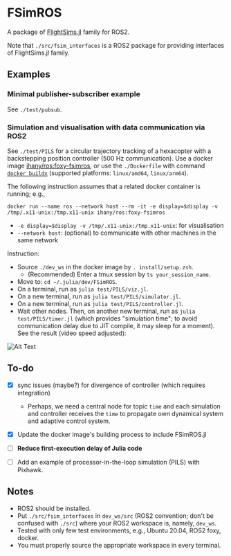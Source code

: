 # FSimROS
A package of [FlightSims.jl](https://github.com/JinraeKim/FlightSims.jl) family for ROS2.

Note that `./src/fsim_interfaces` is a ROS2 package for providing interfaces of FlightSims.jl family.

## Examples
### Minimal publisher-subscriber example
See `./test/pubsub`.

### Simulation and visualisation with data communication via ROS2
See `./test/PILS` for a circular trajectory tracking of a hexacopter with a
backstepping position controller (500 Hz communication).
Use a docker image [ihany/ros:foxy-fsimros](https://hub.docker.com/layers/ihany/ros/foxy-fsimros/images/sha256-ec32acd18c74ae521294a90aa7616a513494959f33c6c13ee180a25b3a3a55db?context=repo), or use the `./Dockerfile` with command [`docker buildx`](https://docs.docker.com/desktop/multi-arch/) (supported platforms: `linux/amd64`, `linux/arm64`).

The following instruction assumes that a related docker container is running; e.g.,

```
docker run --name ros --network host --rm -it -e display=$display -v /tmp/.x11-unix:/tmp.x11-unix ihany/ros:foxy-fsimros
```
- `-e display=$display -v /tmp/.x11-unix:/tmp.x11-unix`: for visualisation
- `--network host`: (optional) to communicate with other machines in the same network

Instruction:
- Source `./dev_ws` in the docker image by `. install/setup.zsh`.
    - (Recommended) Enter a tmux session by `ts your_session_name`.
- Move to: `cd ~/.julia/dev/FSimROS`.
- On a terminal, run as `julia test/PILS/viz.jl`.
- On a new terminal, run as `julia test/PILS/simulator.jl`.
- On a new terminal, run as `julia test/PILS/controller.jl`.
- Wait other nodes. Then, on another new terminal, run as `julia test/PILS/timer.jl`
(which provides "simulation time"; to avoid communication delay due to JIT compile, it may sleep for a moment).
See the result (video speed adjusted):

![Alt Text](./figures/sim_trajectory_tracking.gif)

## To-do
- [x] sync issues (maybe?) for divergence of controller (which requires integration)
    - Perhaps, we need a central node for topic `time` and each simulation and controller receives the `time` to propagate own dynamical system and adaptive control system.
- [x] Update the docker image's building process to include FSimROS.jl
- [ ] **Reduce first-execution delay of Julia code**
- [ ] Add an example of processor-in-the-loop simulation (PILS) with Pixhawk.


## Notes
- ROS2 should be installed.
- Put `./src/fsim_interfaces` in `dev_ws/src` (ROS2 convention; don't be confused with `./src`) where your ROS2 workspace is, namely, `dev_ws`.
- Tested with only few test environments, e.g., Ubuntu 20.04, ROS2 foxy, docker.
- You must properly source the appropriate workspace in every terminal.
